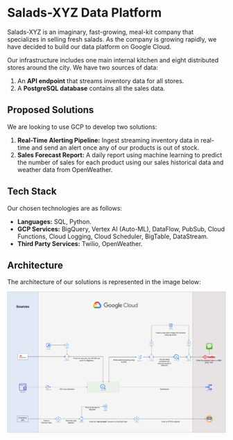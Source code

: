 # Salads-XYZ Data Platform

Salads-XYZ is an imaginary, fast-growing, meal-kit company that specializes in selling fresh salads. As the company is growing rapidly, we have decided to build our data platform on Google Cloud.

Our infrastructure includes one main internal kitchen and eight distributed stores around the city. We have two sources of data:

1. An **API endpoint** that streams inventory data for all stores.
2. A **PostgreSQL database** contains all the sales data.

## Proposed Solutions

We are looking to use GCP to develop two solutions:

1. **Real-Time Alerting Pipeline:** Ingest streaming inventory data in real-time and send an alert once any of our products is out of stock.
2. **Sales Forecast Report:** A daily report using machine learning to predict the number of sales for each product using our sales historical data and weather data from OpenWeather.

## Tech Stack

Our chosen technologies are as follows:

- **Languages:** SQL, Python.
- **GCP Services:** BigQuery, Vertex AI (Auto-ML), DataFlow, PubSub, Cloud Functions, Cloud Logging, Cloud Scheduler, BigTable, DataStream.
- **Third Party Services:** Twilio, OpenWeather.

## Architecture

The architecture of our solutions is represented in the image below:

![ETL Architecture](Images/ETL-Architecture.png)
